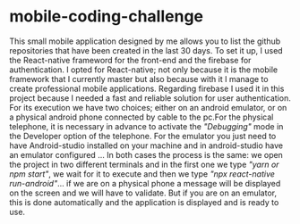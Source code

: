 # mobile-coding-challenge
This small mobile application designed by me allows you to list the github repositories that have been created in the last 30 days. To set it up, I used the React-native frameword for the front-end and the firebase for authentication. I opted for React-native; not only because it is the mobile framework that I currently master but also because with it I manage to create professional mobile applications. Regarding firebase I used it in this project because I needed a fast and reliable solution for user authentication.
For its execution we have two choices; either on an android emulator, or on a physical android phone connected by cable to the pc.For the physical telephone, it is necessary in advance to activate the *"Debugging"* mode in the Developer option of the telephone. For the emulator you just need to have Android-studio installed on your machine and in android-studio have an emulator configured ... In both cases the process is the same: we open the project in two different terminals and in the first one we type *"yarn or npm start"*, we wait for it to execute and then we type *"npx react-native run-android"*... if we are on a physical phone a message will be displayed on the screen and we will have to validate. But if you are on an emulator, this is done automatically and the application is displayed and is ready to use.
